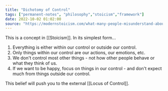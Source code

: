 ```yaml
---
title: "Dichotomy of Control"
tags: ["permanent-notes", "philosophy","stoicism","framework"]
date: 2022-10-02 01:02:00
source: "https://modernstoicism.com/what-many-people-misunderstand-about-the-stoic-dichotomy-of-control-by-michael-tremblay/"
---
```


This is a concept in [[Stoicism]]. In its simplest form...

1. Everything is either within our control or outside our control.
2. Only things within our control are our actions, our emotions, etc.
3. We don't control most other things - not how other people behave or what they think of us.
4. If we want to be happy, focus on things in our control - and don't expect much from things outside our control.

This belief will push you to the external [[Locus of Control]].